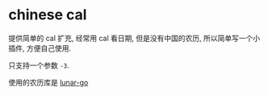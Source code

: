 # chinese cal

提供简单的 cal 扩充, 经常用 cal 看日期, 但是没有中国的农历, 所以简单写一个小插件, 方便自己使用.

只支持一个参数 `-3`.

使用的农历库是 [lunar-go](https://github.com/6tail/lunar-go)
